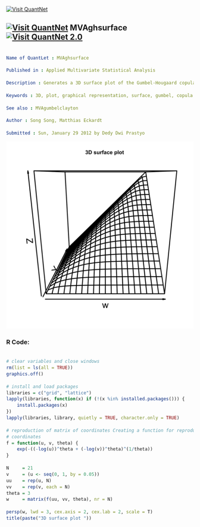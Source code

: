 
[<img src="https://github.com/QuantLet/Styleguide-and-FAQ/blob/master/pictures/banner.png" width="888" alt="Visit QuantNet">](http://quantlet.de/)

## [<img src="https://github.com/QuantLet/Styleguide-and-FAQ/blob/master/pictures/qloqo.png" alt="Visit QuantNet">](http://quantlet.de/) **MVAghsurface** [<img src="https://github.com/QuantLet/Styleguide-and-FAQ/blob/master/pictures/QN2.png" width="60" alt="Visit QuantNet 2.0">](http://quantlet.de/)

```yaml

Name of QuantLet : MVAghsurface

Published in : Applied Multivariate Statistical Analysis

Description : Generates a 3D surface plot of the Gumbel-Hougaard copula for theta = 3.

Keywords : 3D, plot, graphical representation, surface, gumbel, copula

See also : MVAgumbelclayton

Author : Song Song, Matthias Eckardt

Submitted : Sun, January 29 2012 by Dedy Dwi Prastyo

```

![Picture1](MVAghsurface.png)


### R Code:
```r

# clear variables and close windows
rm(list = ls(all = TRUE))
graphics.off()

# install and load packages
libraries = c("grid", "lattice")
lapply(libraries, function(x) if (!(x %in% installed.packages())) {
    install.packages(x)
})
lapply(libraries, library, quietly = TRUE, character.only = TRUE)

# reproduction of matrix of coordinates Creating a function for reproduction of
# coordinates
f = function(u, v, theta) {
    exp(-((-log(u))^theta + (-log(v))^theta)^(1/theta))
}

N     = 21
v     = (u <- seq(0, 1, by = 0.05))
uu    = rep(u, N)
vv    = rep(v, each = N)
theta = 3
w     = matrix(f(uu, vv, theta), nr = N)

persp(w, lwd = 3, cex.axis = 2, cex.lab = 2, scale = T) 
title(paste("3D surface plot "))

```
